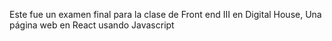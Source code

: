 Este fue un examen final para la clase de Front end III en Digital House, Una página web en React usando Javascript
